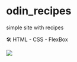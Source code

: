 # odin_recipes
simple site with recipes

🛠️ HTML - CSS - FlexBox

<img src="https://pics.st/dcb/f51/59ca83fd.png" />
